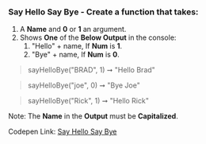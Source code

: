 ### Say Hello Say Bye - Create a function that takes: 

1. A **Name** and **0** or **1** an argument. 
1. Shows **One** of the **Below Output** in the console:
    1. "Hello" + name, If **Num** is **1**.
    1. "Bye" + name, If **Num** is **0**.

> sayHelloBye("BRAD", 1) ➞ "Hello Brad" 

> sayHelloBye("joe", 0) ➞ "Bye Joe"

> sayHelloBye("Rick", 1) ➞ "Hello Rick"

Note: The **Name** in the **Output** must be **Capitalized**.

Codepen Link: [Say Hello Say Bye](https://codepen.io/javascriptstudent/pen/xxVXOYp?editors=0012)